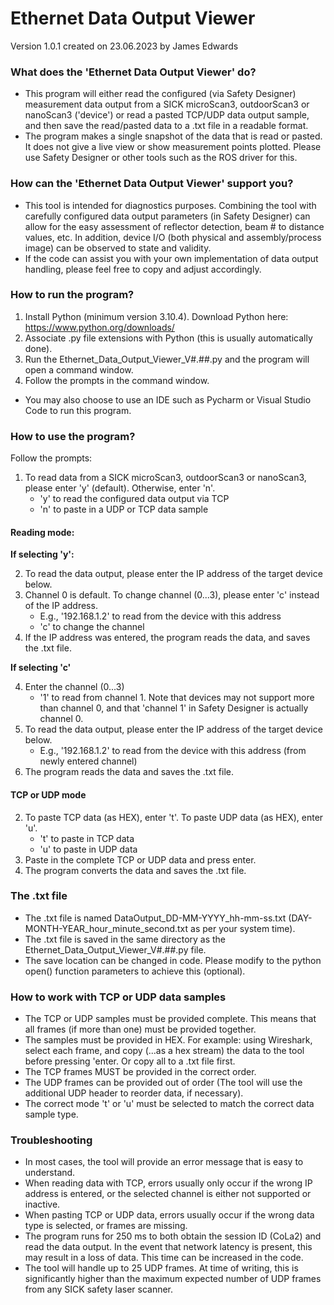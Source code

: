 # Ethernet Data Output Viewer
Version 1.0.1 created on 23.06.2023 by James Edwards

### What does the 'Ethernet Data Output Viewer' do?
- This program will either read the configured (via Safety Designer) measurement data output from a SICK microScan3, outdoorScan3 or nanoScan3 ('device') or read a pasted TCP/UDP data output sample, and then save the read/pasted data to a .txt file in a readable format.
- The program makes a single snapshot of the data that is read or pasted. It does not give a live view or show measurement points plotted. Please use Safety Designer or other tools such as the ROS driver for this.

### How can the 'Ethernet Data Output Viewer' support you?
- This tool is intended for diagnostics purposes. Combining the tool with carefully configured data output parameters (in Safety Designer) can allow for the easy assessment of reflector detection, beam # to distance values, etc. In addition, device I/O (both physical and assembly/process image) can be observed to state and validity.
- If the code can assist you with your own implementation of data output handling, please feel free to copy and adjust accordingly.

### How to run the program?
1. Install Python (minimum version 3.10.4). Download Python here: https://www.python.org/downloads/ 
2. Associate .py file extensions with Python (this is usually automatically done).
3. Run the Ethernet_Data_Output_Viewer_V#.##.py and the program will open a command window.
4. Follow the prompts in the command window.

- You may also choose to use an IDE such as Pycharm or Visual Studio Code to run this program.

### How to use the program?
Follow the prompts:

1. To read data from a SICK microScan3, outdoorScan3 or nanoScan3, please enter 'y' (default). Otherwise, enter 'n'.
    - 'y' to read the configured data output via TCP
    - 'n' to paste in a UDP or TCP data sample

#### Reading mode:
**If selecting 'y':**

2. To read the data output, please enter the IP address of the target device below.
3. Channel 0 is default. To change channel (0...3), please enter 'c' instead of the IP address.
    - E.g., '192.168.1.2' to read from the device with this address  
    - 'c' to change the channel
4. If the IP address was entered, the program reads the data, and saves the .txt file.

**If selecting 'c'**

4. Enter the channel (0...3)
   - '1' to read from channel 1. Note that devices may not support more than channel 0, and that 'channel 1' in Safety Designer is actually channel 0.
5. To read the data output, please enter the IP address of the target device below.
   - E.g., '192.168.1.2' to read from the device with this address (from newly entered channel)
6. The program reads the data and saves the .txt file.
    
#### TCP or UDP mode

2. To paste TCP data (as HEX), enter 't'. To paste UDP data (as HEX), enter 'u'.
   - 't' to paste in TCP data
   - 'u' to paste in UDP data
3. Paste in the complete TCP or UDP data and press enter.
4. The program converts the data and saves the .txt file.

### The .txt file
- The .txt file is named DataOutput_DD-MM-YYYY_hh-mm-ss.txt (DAY-MONTH-YEAR_hour_minute_second.txt as per your system time).
- The .txt file is saved in the same directory as the Ethernet_Data_Output_Viewer_V#.##.py file.
- The save location can be changed in code. Please modify to the python open() function parameters to achieve this (optional).

### How to work with TCP or UDP data samples
- The TCP or UDP samples must be provided complete. This means that all frames (if more than one) must be provided together.
- The samples must be provided in HEX. For example: using Wireshark, select each frame, and copy (...as a hex stream) the data to the tool before pressing 'enter. Or copy all to a .txt file first.
- The TCP frames MUST be provided in the correct order.
- The UDP frames can be provided out of order (The tool will use the additional UDP header to reorder data, if necessary).
- The correct mode 't' or 'u' must be selected to match the correct data sample type.

### Troubleshooting
- In most cases, the tool will provide an error message that is easy to understand.
- When reading data with TCP, errors usually only occur if the wrong IP address is entered, or the selected channel is either not supported or inactive.
- When pasting TCP or UDP data, errors usually occur if the wrong data type is selected, or frames are missing.
- The program runs for 250 ms to both obtain the session ID (CoLa2) and read the data output. In the event that network latency is present, this may result in a loss of data. This time can be increased in the code.
- The tool will handle up to 25 UDP frames. At time of writing, this is significantly higher than the maximum expected number of UDP frames from any SICK safety laser scanner.
